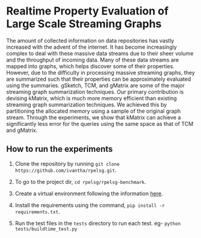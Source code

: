 # Realtime Property Evaluation of Large Scale Streaming Graphs

The amount of collected information on data repositories has vastly increased with the advent of the internet. It has become increasingly complex to deal with these massive data streams due to their sheer volume and the throughput of incoming data. Many of these data streams are mapped into graphs, which helps discover some of their properties. However, due to the difficulty in processing massive streaming graphs, they are summarized such that their properties can be approximately evaluated using the summaries. gSketch, TCM, and gMatrix are some of the major streaming graph summarization techniques. Our primary contribution is devising kMatrix, which is much more memory efficient than existing streaming graph summarization techniques. We achieved this by partitioning the allocated memory using a sample of the original graph stream. Through the experiments, we show that kMatrix can achieve a significantly less error for the queries using the same space as that of TCM and gMatrix.

## How to run the experiments

1. Clone the repository by running `git clone https://github.com/ivantha/rpelsg.git`.

2. To go to the project dir, `cd rpelsg/rpelsg-benchmark`.

3. Create a virtual environment following the information [here](https://docs.python.org/3/library/venv.html).

4. Install the requirements using the command, `pip install -r requirements.txt`.

5. Run the test files in the `tests` directory to run each test. 
eg- `python tests/buildtime_test.py`
